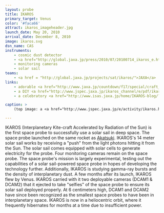 ```yaml
---
layout: probe
title: IKAROS
primary_target: Venus
color: '#faca66'
attract: ikaros_imageheader.jpg
launch_date: May 20, 2010
arrival_date: December 8, 2010
image: ikaros.svg
dsn_name: CAS
instruments:
    - cosmic dust detector
    - <a href="http://global.jaxa.jp/press/2010/07/20100714_ikaros_e.html">gamma-ray detector</a>
    - monitoring cameras
    - solar sail
teams:
    - <a href = "http://global.jaxa.jp/projects/sat/ikaros/">JAXA</a>
links:
    - adorable <a href="http://www.jaxa.jp/countdown/f17/special/craft_j.html">illustrated wallpapers</a> of IKAROS
    - a DIY <a href="http://www.jspec.jaxa.jp/ikaros_channel/e/pdf/ikarospapercraft.pdf">papercraft</a> of the IKAROS space probe
    - a celebratory <a href="http://www.isas.jaxa.jp/home/IKAROS-blog/?itemid=576">solar sail deployment cake</a> designed to look like IKAROS

caption: >
    (top image: a <a href="http://www.jspec.jaxa.jp/e/activity/ikaros.html">self-portrait</a> of the IKAROS space probe in front of Venus in the upper right, JAXA)

---
```

IKAROS (Interplanetary Kite-craft Accelerated by Radiation of the Sun) is the first space probe to successfully use a solar sail in deep space. The space probe launched on the same rocket as <a href="/akatsuki">Akatsuki</a>. IKAROS's 14 meter solar sail works by receiving a "push" from the light photons hitting it from the Sun. The solar sail comes equipped with solar cells to generate electricity for the probe. Four monitoring cameras remain on the space probe. The space probe's mission is largely experimental, testing out the capabilities of a solar sail-powered space probe in hopes of developing the technology further. Additionally, IKAROS is studying gamma-ray bursts and the density of interplanetary dust. A few months after its launch, IKAROS flew by Venus. IKAROS carried with it two deployable cameras (DCAM1 & DCAM2) that it ejected to take "selfies" of the space probe to ensure its solar sail deployed properly. At 6 centimeters high, DCAM1 and DCAM2 have since been recognized as the smallest space probes to have been in interplanetary space. IKAROS is now in a heliocentric orbit, where it frequently hibernates for months at a time due to insufficient power. 

